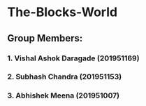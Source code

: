 # The-Blocks-World
## Group Members:
### 1. Vishal Ashok Daragade (201951169)
### 2. Subhash Chandra (201951153)
### 3. Abhishek Meena (201951007)
